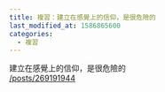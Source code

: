 ```yaml
---
title: 複習：建立在感覺上的信仰，是很危險的
last_modified_at: 1586865600
categories:
  - 複習
---
```


<p>建立在感覺上的信仰，是很危險的<br>
<a href="/posts/269191944" target="_blank">/posts/269191944</a></p>

<p>&nbsp;</p>

